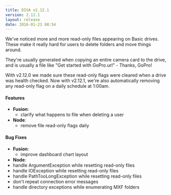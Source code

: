 ```yaml
---
title: DIVA v2.12.1
version: 2.12.1
layout: release
date: 2016-01-21 08:54
---
```


We've noticed more and more read-only files appearing on Basic drives.
These make it really hard for users to delete folders and move things around.

They're usually generated when copying an entire camera card to the drive, and
is usually a file like "Get started with GoPro.url" - Thanks, GoPro!

With v2.12.0 we made sure these read-only flags were cleared when a drive was
health checked.
Now with v2.12.1, we're also automatically removing any read-only flag on a
daily schedule at 1:00am.

#### Features

- **Fusion**:
  - clarify what happens to file when deleting a user
- **Node**:
  - remove file read-only flags daily

#### Bug Fixes

- **Fusion**:
  - improve dashboard chart layout
- **Node**:
 - handle ArgumentException while resetting read-only files
 - handle IOException while resetting read-only files
 - handle PathTooLongException while resetting read-only files
 - don't repeat connection error messages
 - handle directory exceptions while enumerating MXF folders
